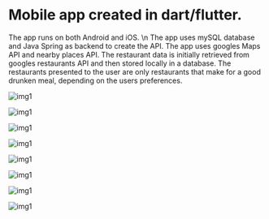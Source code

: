 # Mobile app created in dart/flutter. 

The app runs on both Android and iOS. \n
The app uses mySQL database and Java Spring as backend to create the API. 
The app uses googles Maps API and nearby places API. 
The restaurant data is initially retrieved from googles restaurants API and then stored locally in a database. 
The restaurants presented to the user are only restaurants that make for a good drunken meal, depending on the users preferences. 

![img1](images/app0.PNG)

![img1](images/app1.PNG)

![img1](images/app2.PNG)

![img1](images/app3.PNG)

![img1](images/app4.PNG)

![img1](images/app5.PNG)

![img1](images/app6.PNG)

![img1](images/app10.PNG)


